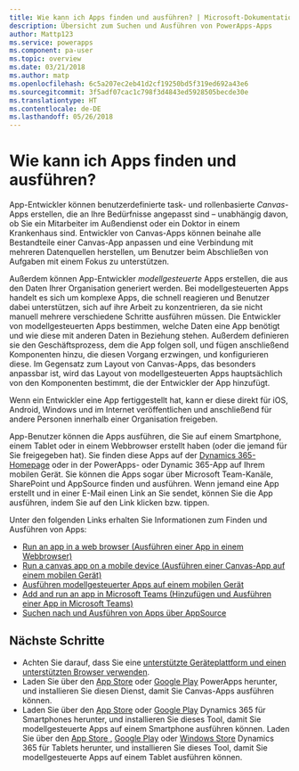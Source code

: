 ```yaml
---
title: Wie kann ich Apps finden und ausführen? | Microsoft-Dokumentation
description: Übersicht zum Suchen und Ausführen von PowerApps-Apps
author: Mattp123
ms.service: powerapps
ms.component: pa-user
ms.topic: overview
ms.date: 03/21/2018
ms.author: matp
ms.openlocfilehash: 6c5a207ec2eb41d2cf19250bd5f319ed692a43e6
ms.sourcegitcommit: 3f5adf07cac1c798f3d4843ed5928505becde30e
ms.translationtype: HT
ms.contentlocale: de-DE
ms.lasthandoff: 05/26/2018
---
```

# <a name="how-do-i-find-and-run-apps"></a>Wie kann ich Apps finden und ausführen?
App-Entwickler können benutzerdefinierte task- und rollenbasierte *Canvas*-Apps erstellen, die an Ihre Bedürfnisse angepasst sind – unabhängig davon, ob Sie ein Mitarbeiter im Außendienst oder ein Doktor in einem Krankenhaus sind. Entwickler von Canvas-Apps können beinahe alle Bestandteile einer Canvas-App anpassen und eine Verbindung mit mehreren Datenquellen herstellen, um Benutzer beim Abschließen von Aufgaben mit einem Fokus zu unterstützen.

Außerdem können App-Entwickler *modellgesteuerte* Apps erstellen, die aus den Daten Ihrer Organisation generiert werden. Bei modellgesteuerten Apps handelt es sich um komplexe Apps, die schnell reagieren und Benutzer dabei unterstützen, sich auf ihre Arbeit zu konzentrieren, da sie nicht manuell mehrere verschiedene Schritte ausführen müssen. Die Entwickler von modellgesteuerten Apps bestimmen, welche Daten eine App benötigt und wie diese mit anderen Daten in Beziehung stehen. Außerdem definieren sie den Geschäftsprozess, dem die App folgen soll, und fügen anschließend Komponenten hinzu, die diesen Vorgang erzwingen, und konfigurieren diese. Im Gegensatz zum Layout von Canvas-Apps, das besonders anpassbar ist, wird das Layout von modellgesteuerten Apps hauptsächlich von den Komponenten bestimmt, die der Entwickler der App hinzufügt.

Wenn ein Entwickler eine App fertiggestellt hat, kann er diese direkt für iOS, Android, Windows und im Internet veröffentlichen und anschließend für andere Personen innerhalb einer Organisation freigeben.

App-Benutzer können die Apps ausführen, die Sie auf einem Smartphone, einem Tablet oder in einem Webbrowser erstellt haben (oder die jemand für Sie freigegeben hat). Sie finden diese Apps auf der [Dynamics 365-Homepage](https://home.dynamics.com/) oder in der PowerApps- oder Dynamic 365-App auf Ihrem mobilen Gerät. Sie können die Apps sogar über Microsoft Team-Kanäle, SharePoint und AppSource finden und ausführen. Wenn jemand eine App erstellt und in einer E-Mail einen Link an Sie sendet, können Sie die App ausführen, indem Sie auf den Link klicken bzw. tippen.

Unter den folgenden Links erhalten Sie Informationen zum Finden und Ausführen von Apps:

* [Run an app in a web browser (Ausführen einer App in einem Webbrowser)](run-app-browser.md)
* [Run a canvas app on a mobile device (Ausführen einer Canvas-App auf einem mobilen Gerät)](run-app-client.md)
* [Ausführen modellgesteuerter Apps auf einem mobilen Gerät](run-app-client-model-driven.md)
* [Add and run an app in Microsoft Teams (Hinzufügen und Ausführen einer App in Microsoft Teams)](open-app-embedded-in-teams.md)
* [Suchen nach und Ausführen von Apps über AppSource](app-source.md)

## <a name="next-steps"></a>Nächste Schritte
* Achten Sie darauf, dass Sie eine [unterstützte Geräteplattform und einen unterstützten Browser verwenden](../maker/canvas-apps/limits-and-config.md).
* Laden Sie über den [App Store](https://itunes.apple.com/app/powerapps/id1047318566?mt=8) oder [Google Play](https://play.google.com/store/apps/details?id=com.microsoft.msapps) PowerApps herunter, und installieren Sie diesen Dienst, damit Sie Canvas-Apps ausführen können.
* Laden Sie über den [App Store](https://itunes.apple.com/app/dynamics-crm-for-phones/id1003997947?ls=1&mt=8) oder [Google Play](https://play.google.com/store/apps/details?id=com.microsoft.crm.crmphone) Dynamics 365 für Smartphones herunter, und installieren Sie dieses Tool, damit Sie modellgesteuerte Apps auf einem Smartphone ausführen können. Laden Sie über den [App Store ](https://itunes.apple.com/app/microsoft-dynamics-crm/id678800460?mt=8), [Google Play](https://play.google.com/store/apps/details?id=com.microsoft.crm.crmtablet) oder [Windows Store](https://www.microsoft.com/store/p/microsoft-dynamics-365/9nblggh4rfqp) Dynamics 365 für Tablets herunter, und installieren Sie dieses Tool, damit Sie modellgesteuerte Apps auf einem Tablet ausführen können.
